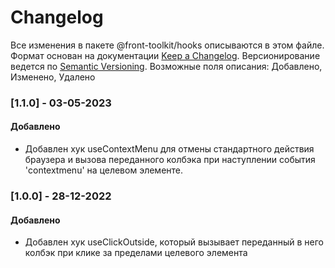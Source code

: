 # Changelog
Все изменения в пакете @front-toolkit/hooks описываются в этом файле.
Формат основан на документации [Keep a Changelog](https://keepachangelog.com/en/1.0.0/). Версионирование ведется по [Semantic Versioning](https://semver.org/spec/v2.0.0.html). Возможные поля описания: Добавлено, Изменено, Удалено

### [1.1.0] - 03-05-2023
#### Добавлено
- Добавлен хук useContextMenu для отмены стандартного действия браузера и вызова переданного колбэка при наступлении события 'contextmenu' на целевом элементе.

### [1.0.0] - 28-12-2022
#### Добавлено
- Добавлен хук useClickOutside, который вызывает переданный в него колбэк при клике за пределами целевого элемента